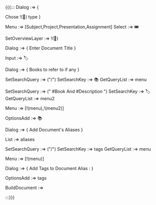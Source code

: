 {{{:::
Dialog :=> {

Chose !(🎫) type 
}

Menu :=>  [Subject,Project,Presentation,Assignment]
Select :=> 🎟️

SetOverviewLayer :=> !(🎫)

Dialog :=> {
Enter Document Title 
}

Input :=> 🏷️

Dialog :=> {
Books to refer to if any
}

SetSearchQuery :=> ("/")
SetSearchKey :=> 📚
GetQueryList :=> menu


SetSearchQuery :=> (" #Book And #Description ")
SetSearchKey :=> 🏷️
GetQueryList :=> menu2

Menu :=> [!(menu),!(menu2)]

OptionsAdd :=> 📚

Dialog :=> {
Add Document's Aliases
}

List :=> aliases

SetSearchQuery :=> ("/")
SetSearchKey :=> tags
GetQueryList :=> menu

Menu :=> [!(menu)]

Dialog :=> {
Add Tags to Document
Alias : 
}

OptionsAdd :=> tags


BuildDocument :=>


:::}}}
